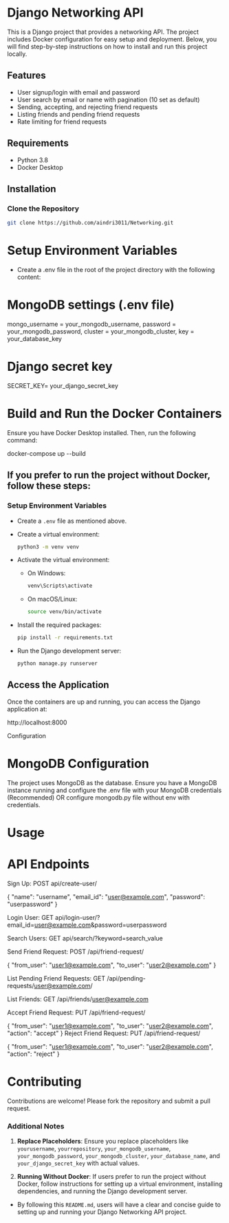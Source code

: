 # Django Networking API

This is a Django project that provides a networking API. The project includes Docker configuration for easy setup and deployment. Below, you will find step-by-step instructions on how to install and run this project locally.

## Features
- User signup/login with email and password
- User search by email or name with pagination (10 set as default)
- Sending, accepting, and rejecting friend requests
- Listing friends and pending friend requests
- Rate limiting for friend requests

## Requirements

- Python 3.8
- Docker Desktop

## Installation

### Clone the Repository

```bash
git clone https://github.com/aindri3011/Networking.git
```

# Setup Environment Variables
- Create a .env file in the root of the project directory with the following content:

# MongoDB settings (.env file)
mongo_username = your_mongodb_username, 
password = your_mongodb_password, 
cluster = your_mongodb_cluster, 
key = your_database_key

# Django secret key
SECRET_KEY= your_django_secret_key

# Build and Run the Docker Containers
Ensure you have Docker Desktop installed. Then, run the following command:

docker-compose up --build

## If you prefer to run the project without Docker, follow these steps:

### Setup Environment Variables

- Create a `.env` file as mentioned above.
  
- Create a virtual environment:

    ```bash
    python3 -m venv venv
    ```

- Activate the virtual environment:

    - On Windows:

        ```bash
        venv\Scripts\activate
        ```

    - On macOS/Linux:

        ```bash
        source venv/bin/activate
        ```

- Install the required packages:

    ```bash
    pip install -r requirements.txt
    ```
- Run the Django development server:

    ```bash
    python manage.py runserver
    ```
## Access the Application
Once the containers are up and running, you can access the Django application at:

http://localhost:8000


Configuration
# MongoDB Configuration
The project uses MongoDB as the database. Ensure you have a MongoDB instance running and configure the .env file with your MongoDB credentials (Recommended) OR configure mongodb.py file without env with credentials.

# Usage
# API Endpoints
Sign Up: POST api/create-user/

{
    "name": "username",
    "email_id": "user@example.com",
    "password": "userpassword"
}

Login User: GET api/login-user/?email_id=user@example.com&password=userpassword

Search Users: GET api/search/?keyword=search_value

Send Friend Request: POST /api/friend-request/

{
     "from_user": "user1@example.com",
     "to_user": "user2@example.com"
}

List Pending Friend Requests: GET /api/pending-requests/user@example.com/

List Friends: GET /api/friends/user@example.com

Accept Friend Request: PUT /api/friend-request/

{
    "from_user": "user1@example.com",
     "to_user": "user2@example.com",
     "action": "accept"
}
Reject Friend Request: PUT /api/friend-request/

{
    "from_user": "user1@example.com",
     "to_user": "user2@example.com",
     "action": "reject"
}

# Contributing
Contributions are welcome! Please fork the repository and submit a pull request.


### Additional Notes

1. **Replace Placeholders**: Ensure you replace placeholders like `yourusername`, `yourrepository`, `your_mongodb_username`, `your_mongodb_password`, `your_mongodb_cluster`, `your_database_name`, and `your_django_secret_key` with actual values.

2. **Running Without Docker**: If users prefer to run the project without Docker, follow instructions for setting up a virtual environment, installing dependencies, and running the Django development server.

- By following this `README.md`, users will have a clear and concise guide to setting up and running your Django Networking API project.

